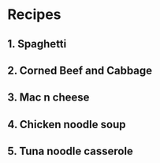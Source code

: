 # Recipes
## 1. Spaghetti
## 2. Corned Beef and Cabbage
## 3. Mac n cheese
## 4. Chicken noodle soup
## 5. Tuna noodle casserole